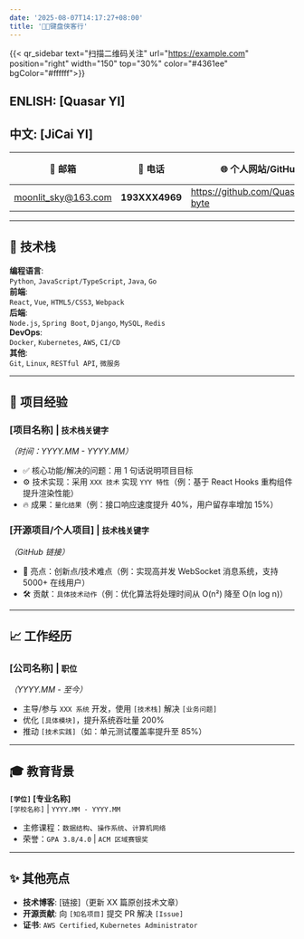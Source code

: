 ```yaml
---
date: '2025-08-07T14:17:27+08:00'
title: '🧑‍🌾键盘侠客行'
---
```


{{< qr_sidebar 
  text="扫描二维码关注" 
  url="https://example.com" 
  position="right" 
  width="150" 
  top="30%"
  color="#4361ee"
  bgColor="#ffffff">}}
  
## ENLISH: [Quasar YI]

## 中文: [JiCai YI]

| 📧 邮箱              | 📱 电话         | 🌐 个人网站/GitHub                  | 📍 城市    |
| ------------------- | -------------- | ---------------------------------- | --------- |
| moonlit_sky@163.com | **193XXX4969** | https://github.com/QuasarMind-byte | **China** |

---

## 🔧 技术栈

**编程语言**:  
`Python`, `JavaScript/TypeScript`, `Java`, `Go`  
**前端**:  
`React`, `Vue`, `HTML5/CSS3`, `Webpack`  
**后端**:  
`Node.js`, `Spring Boot`, `Django`, `MySQL`, `Redis`  
**DevOps**:  
`Docker`, `Kubernetes`, `AWS`, `CI/CD`  
**其他**:  
`Git`, `Linux`, `RESTful API`, `微服务`

---

## 🚀 项目经验

### [项目名称] | `技术栈关键字`

_（时间：YYYY.MM - YYYY.MM）_  

- ✅ 核心功能/解决的问题：用 1 句话说明项目目标  
- ⚙️ 技术实现：采用 `XXX 技术` 实现 `YYY 特性`（例：基于 React Hooks 重构组件提升渲染性能）  
- 🔥 成果：`量化结果`（例：接口响应速度提升 40%，用户留存率增加 15%）

### [开源项目/个人项目] | `技术栈关键字`

_（GitHub 链接）_  

- 🌟 亮点：创新点/技术难点（例：实现高并发 WebSocket 消息系统，支持 5000+ 在线用户）  
- 🛠️ 贡献：`具体技术动作`（例：优化算法将处理时间从 O(n²) 降至 O(n log n)）

---

## 📈 工作经历

### [公司名称] | `职位`  

_（YYYY.MM - 至今）_  

- 主导/参与 `XXX 系统` 开发，使用 `[技术栈]` 解决 `[业务问题]`  
- 优化 `[具体模块]`，提升系统吞吐量 200%  
- 推动 `[技术实践]`（如：单元测试覆盖率提升至 85%）

---

## 🎓 教育背景

**`[学位]` [专业名称]**  
`[学校名称]` | `YYYY.MM - YYYY.MM`  

- 主修课程：`数据结构`、`操作系统`、`计算机网络`  
- 荣誉：`GPA 3.8/4.0` | `ACM 区域赛银奖`

---

## ✨ 其他亮点

- **技术博客**: [链接]（更新 XX 篇原创技术文章）  
- **开源贡献**: 向 `[知名项目]` 提交 PR 解决 `[Issue]`  
- **证书**: `AWS Certified`, `Kubernetes Administrator`